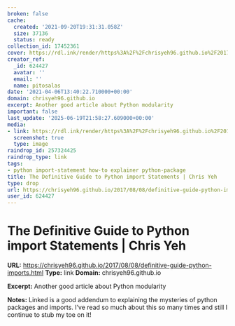 ```yaml
---
broken: false
cache:
  created: '2021-09-20T19:31:31.058Z'
  size: 37136
  status: ready
collection_id: 17452361
cover: https://rdl.ink/render/https%3A%2F%2Fchrisyeh96.github.io%2F2017%2F08%2F08%2Fdefinitive-guide-python-imports.html
creator_ref:
  _id: 624427
  avatar: ''
  email: ''
  name: pitosalas
date: '2021-04-06T13:40:22.710000+00:00'
domain: chrisyeh96.github.io
excerpt: Another good article about Python modularity
important: false
last_update: '2025-06-19T21:58:27.609000+00:00'
media:
- link: https://rdl.ink/render/https%3A%2F%2Fchrisyeh96.github.io%2F2017%2F08%2F08%2Fdefinitive-guide-python-imports.html
  screenshot: true
  type: image
raindrop_id: 257324425
raindrop_type: link
tags:
- python import-statement how-to explainer python-package
title: The Definitive Guide to Python import Statements | Chris Yeh
type: drop
url: https://chrisyeh96.github.io/2017/08/08/definitive-guide-python-imports.html
user_id: 624427
---
```


# The Definitive Guide to Python import Statements | Chris Yeh

**URL:** https://chrisyeh96.github.io/2017/08/08/definitive-guide-python-imports.html
**Type:** link
**Domain:** chrisyeh96.github.io

**Excerpt:** Another good article about Python modularity

**Notes:**
Linked is a good addendum to explaining the mysteries of python packages and imports. I’ve read so much about this so many times and still I continue to stub my toe on it!

